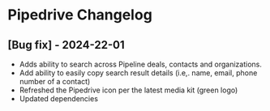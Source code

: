 # Pipedrive Changelog

## [Bug fix] - 2024-22-01
- Adds ability to search across Pipeline deals, contacts and organizations.
- Add ability to easily copy search result details (i.e,. name, email, phone number of a contact)
- Refreshed the Pipedrive icon per the latest media kit (green  logo)
- Updated dependencies
